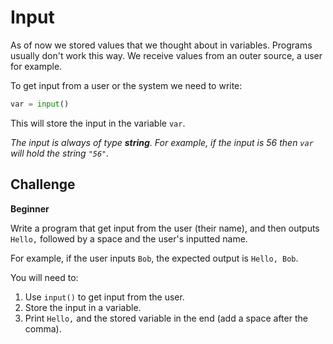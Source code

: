 # Input

As of now we stored values that we thought about in variables. Programs usually don't work this way. We receive values from an outer source, a user for example.

To get input from a user or the system we need to write:

```python
var = input()
```

This will store the input in the variable `var`.

*The input is always of type **string**. For example, if the input is 56 then `var` will hold the string `"56"`.*

## Challenge

**Beginner**

Write a program that get input from the user (their name), and then outputs `Hello,` followed by a space and the user's inputted name.

For example, if the user inputs `Bob`, the expected output is `Hello, Bob`.

You will need to:

1. Use `input()` to get input from the user.
2. Store the input in a variable.
3. Print `Hello,` and the stored variable in the end (add a space after the comma).